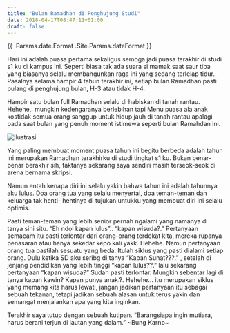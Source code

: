 ```yaml
---
title: "Bulan Ramadhan di Penghujung Studi"
date: 2018-04-17T08:47:11+01:00
draft: false
---
```


<div>{{ .Params.date.Format .Site.Params.dateFormat }}</div>

Hari ini adalah puasa pertama sekaligus semoga jadi puasa terakhir di studi s1 ku di kampus ini. Seperti biasa tak ada suara si mamak saat saur tiba yang biasanya selalu membangunkan raga ini yang sedang terlelap tidur. Pasalnya selama hampir 4 tahun terakhir ini, setiap bulan Ramadhan pasti pulang di penghujung bulan, H-3 atau tidak H-4.

Hampir satu bulan full Ramadhan selalu di habiskan di tanah rantau. Hehehe,. mungkin kedengaranya berlebihan tapi Menu puasa ala anak kostidak semua orang sanggup untuk hidup jauh di tanah rantau apalagi pada saat bulan yang penuh moment istimewa seperti bulan Ramahdan ini.

![ilustrasi]( https://lh3.googleusercontent.com/xScO9ATKTn1TGbZW7pm1wSG3qNZ4gqIycccl-VdbE9LpXuT9wvYmj9U2wVGRDVwiDVZRcBG5Y3zEfh70ddZ05pxyczSvhRxvi7NpA99dNMY0croXgDZ-WYiW37ziJkU0GGnhniUt5GHaCqnp5CAy8txBL1JTWZ1_Z3McNDwkI0u83JD3UT7oR0iuxbhvgfQjfPcqsFYLhcxwJ40zVTnCbJUEYJm89insdQwDyPjqNKFXBX0Q5TMuzMaMXHWT-IxPWWjCvjQc4eZcSTxmeXpmErNIQ252Vf8kgX3aRuFuJ7y-S6-ymi-K13LBEUq6hLOFkwk5nqktkeqbHrnKU7_AfDjo8TjKpHB-p7r4fjeauMStgGA_bSlbbnBH-QkvPh_sjb80aIiLjZ8SMcLkq_T1Wf9_vkZiQyr5_ZZSfHtxO0Kfjb6k4QZLQhsa5mvPkxI9qSjaQWLVURTbtTiSKLkrkcEdPg5t6DCCe3ug93AdSYFB6sjNMlTRqRk3BcDSDbnRpU3kaqKChBHqnm2EcnYWYRi99Yez0aIH9eRAr6Vw_OgIt9h6Kxrt6aXlgAnLXCBoU2fF49BsV9S4GUUc0Hr8Hm51geF_r3QovhcnhBPRIdgQpsGmAsm08yradu6tPStOEE9lFjK1AKjcAHaTSh9Qn7RcwVFM7dB2U0BTESk9Yfc6_31wmMG0QEJp1AhoYctFclqWtdK405utQZbF2lZ3Zb8mLZqCD3hcF7wyP_3NyT5l9VIYv4ii4zKMC9M56WduqA2nePZy_IN-afEIfJvTWH701oiCKzdHYobCAUokiBaISQS7Ks7mtUPbKlobHE5_dDKmQm5yz0gU5LCeHxDmRIwtqheRyqOuDD8gbWfkZxWKhV1yQrWojUhfMVpV1Vx04fSHMn2LnBldBhn37WQnjIynZ8sGxIloaoPnCwP0A2dnEv_RK3AesK5Mgf4A3kiOkdMZtdbMTkDc9_T4T2jcKXL0Szj2G1hDls_lIqKW6OzJKA=w2560-h1536-no?authuser=0 "menu anak kos")

Yang paling membuat moment puasa tahun ini begitu berbeda adalah tahun ini merupakan Ramadhan terakhirku di studi tingkat s1 ku. Bukan benar-benar berakhir sih, faktanya sekarang saya sendiri masih terseok-seok di arena bernama skripsi.

Namun entah kenapa diri ini selalu yakin bahwa tahun ini adalah tahunnya aku lulus. Doa orang tua yang selalu menyertai, doa teman-teman dan keluarga tak henti- hentinya di tujukan untukku yang membuat diri ini selalu optimis.

Pasti teman-teman yang lebih senior pernah ngalami yang namanya di tanya sini situ. “Eh ndol kapan lulus”.. “kapan wisuda?.” Pertanyaan semacam itu pasti terlontar dari orang-orang terdekat kita, mereka rupanya penasaran atau hanya sekedar kepo kali yakk. Hehehe. Namun pertanyaan orang tua pastilah sesuatu yang beda. Itulah siklus yang pasti dialami setiap orang. Dulu ketika SD aku seribg di tanya “Kapan Sunat???.” , setelah di jenjang pendidikan yang lebih tinggi “kapan lulus??.” lalu sekarang pertanyaan “kapan wisuda?” Sudah pasti terlontar. Mungkin sebentar lagi di tanya kapan kawin? Kapan punya anak.?. Hehehe… itu merupakan siklus yang memang kita harus lewati, jangan jadikan pertanyaan itu sebagai sebuah tekanan, tetapi jadikan sebuah alasan untuk terus yakin dan semangat menjalankan apa yang kita inginkan.

Terakhir saya tutup dengan sebuah kutipan.
“Barangsiapa ingin mutiara, harus berani terjun di lautan yang dalam.” ~Bung Karno~



